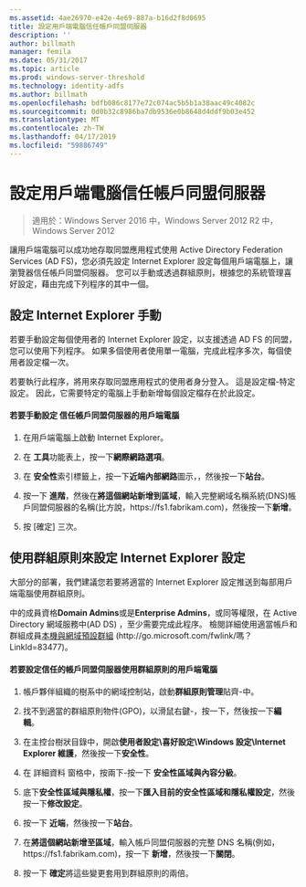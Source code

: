 ```yaml
---
ms.assetid: 4ae26970-e42e-4e69-887a-b16d2f8d0695
title: 設定用戶端電腦信任帳戶同盟伺服器
description: ''
author: billmath
manager: femila
ms.date: 05/31/2017
ms.topic: article
ms.prod: windows-server-threshold
ms.technology: identity-adfs
ms.author: billmath
ms.openlocfilehash: bdfb086c8177e72c074ac5b5b1a38aac49c4082c
ms.sourcegitcommit: 0d0b32c8986ba7db9536e0b8648d4ddf9b03e452
ms.translationtype: MT
ms.contentlocale: zh-TW
ms.lasthandoff: 04/17/2019
ms.locfileid: "59886749"
---
```

# <a name="configure-client-computers-to-trust-the-account-federation-server"></a>設定用戶端電腦信任帳戶同盟伺服器

>適用於：Windows Server 2016 中，Windows Server 2012 R2 中，Windows Server 2012

讓用戶端電腦可以成功地存取同盟應用程式使用 Active Directory Federation Services \(AD FS\)，您必須先設定 Internet Explorer 設定每個用戶端電腦上，讓瀏覽器信任帳戶同盟伺服器。 您可以手動或透過群組原則，根據您的系統管理喜好設定，藉由完成下列程序的其中一個。  
  
## <a name="configuring-internet-explorer-settings-manually"></a>設定 Internet Explorer 手動  
若要手動設定每個使用者的 Internet Explorer 設定，以支援透過 AD FS 的同盟，您可以使用下列程序。 如果多個使用者使用單一電腦，完成此程序多次，每個使用者設定檔一次。  
  
若要執行此程序，將用來存取同盟應用程式的使用者身分登入。 這是設定檔\-特定設定。 因此，它需要特定的電腦上手動新增每個設定檔存在於此設定。  
  
#### <a name="to-manually-configure-client-computers-to-trust-the-account-federation-server"></a>若要手動設定 信任帳戶同盟伺服器的用戶端電腦  
  
1.  在用戶端電腦上啟動 Internet Explorer。  
  
2.  在 **工具**功能表上，按一下**網際網路選項**。  
  
3.  在 **安全性**索引標籤上，按一下**近端內部網路**圖示，，然後按一下**站台**。  
  
4.  按一下 **進階**，然後在**將這個網站新增到區域**，輸入完整網域名稱系統\(DNS\)帳戶同盟伺服器的名稱\(比方說，https:\/\/fs1.fabrikam.com\)，然後按一下**新增**。  
  
5.  按 [確定] 三次。  
  
## <a name="configuring-internet-explorer-settings-by-using-grouppolicy"></a>使用群組原則來設定 Internet Explorer 設定  
大部分的部署，我們建議您若要將適當的 Internet Explorer 設定推送到每部用戶端電腦使用群組原則。  
  
中的成員資格**Domain Admins**或是**Enterprise Admins**，或同等權限，在 Active Directory 網域服務中\(AD DS\) ，至少需要完成此程序。  檢閱詳細使用適當帳戶和群組成員[本機與網域預設群組](https://go.microsoft.com/fwlink/?LinkId=83477) \(http:\/\/go.microsoft.com\/fwlink\/嗎？LinkId\=83477\)。   
  
#### <a name="to-configure-client-computers-to-trust-the-account-federation-server-by-using-grouppolicy"></a>若要設定信任的帳戶同盟伺服器使用群組原則的用戶端電腦  
  
1.  帳戶夥伴組織的樹系中的網域控制站，啟動**群組原則管理**貼齊\-中。  
  
2.  找不到適當的群組原則物件\(GPO\)，以滑鼠右鍵\-，按一下，然後按一下**編輯**。  
  
3.  在主控台樹狀目錄中，開啟**使用者設定\\喜好設定\\Windows 設定\\Internet Explorer 維護**，然後按一下**安全性**。  
  
4.  在 詳細資料 窗格中，按兩下\-按一下 **安全性區域與內容分級**。  
  
5.  底下**安全性區域與隱私權**，按一下**匯入目前的安全性區域和隱私權設定**，然後按一下**修改設定**。  
  
6.  按一下 **近端**，然後按一下**站台**。  
  
7.  在**將這個網站新增至區域**，輸入帳戶同盟伺服器的完整 DNS 名稱\(例如，https:\/\/fs1.fabrikam.com\)，按一下 **新增**，然後按一下**關閉**。  
  
8.  按一下 **確定**將這些變更套用到群組原則的兩倍。  
  
